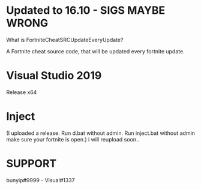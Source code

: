 # Updated to 16.10 - SIGS MAYBE WRONG
What is FortniteCheatSRCUpdateEveryUpdate?

A Fortnite cheat source code, that will be updated every fortnite update.

# Visual Studio 2019
Release x64

# Inject
(I uploaded a release.
Run d.bat without admin.
Run inject.bat without admin make sure your fortnite is open.) i will reupload soon..


# SUPPORT
bunyip#9999 - Visual#1337
